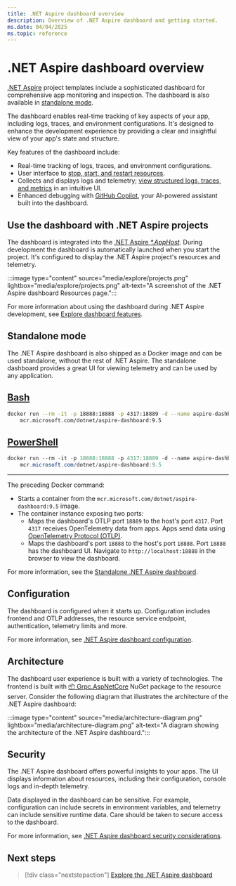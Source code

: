 ```yaml
---
title: .NET Aspire dashboard overview
description: Overview of .NET Aspire dashboard and getting started.
ms.date: 04/04/2025
ms.topic: reference
---
```


# .NET Aspire dashboard overview

[.NET Aspire](../../get-started/aspire-overview.md) project templates include a sophisticated dashboard for comprehensive app monitoring and inspection. The dashboard is also available in [standalone mode](#standalone-mode).

The dashboard enables real-time tracking of key aspects of your app, including logs, traces, and environment configurations. It's designed to enhance the development experience by providing a clear and insightful view of your app's state and structure.

Key features of the dashboard include:

- Real-time tracking of logs, traces, and environment configurations.
- User interface to [stop, start, and restart resources](explore.md#resource-actions).
- Collects and displays logs and telemetry; [view structured logs, traces, and metrics](explore.md#monitoring-pages) in an intuitive UI.
- Enhanced debugging with [GitHub Copilot](copilot.md), your AI-powered assistant built into the dashboard.

## Use the dashboard with .NET Aspire projects

The dashboard is integrated into the [.NET Aspire _*.AppHost_](../app-host-overview.md). During development the dashboard is automatically launched when you start the project. It's configured to display the .NET Aspire project's resources and telemetry.

:::image type="content" source="media/explore/projects.png" lightbox="media/explore/projects.png" alt-text="A screenshot of the .NET Aspire dashboard Resources page.":::

For more information about using the dashboard during .NET Aspire development, see [Explore dashboard features](explore.md).

## Standalone mode

The .NET Aspire dashboard is also shipped as a Docker image and can be used standalone, without the rest of .NET Aspire. The standalone dashboard provides a great UI for viewing telemetry and can be used by any application.

## [Bash](#tab/bash)

```bash
docker run --rm -it -p 18888:18888 -p 4317:18889 -d --name aspire-dashboard \
    mcr.microsoft.com/dotnet/aspire-dashboard:9.5
```

## [PowerShell](#tab/powershell)

```powershell
docker run --rm -it -p 18888:18888 -p 4317:18889 -d --name aspire-dashboard `
    mcr.microsoft.com/dotnet/aspire-dashboard:9.5
```

---

The preceding Docker command:

- Starts a container from the `mcr.microsoft.com/dotnet/aspire-dashboard:9.5` image.
- The container instance exposing two ports:
  - Maps the dashboard's OTLP port `18889` to the host's port `4317`. Port `4317` receives OpenTelemetry data from apps. Apps send data using [OpenTelemetry Protocol (OTLP)](https://opentelemetry.io/docs/specs/otlp/).
  - Maps the dashboard's port `18888` to the host's port `18888`. Port `18888` has the dashboard UI. Navigate to `http://localhost:18888` in the browser to view the dashboard.

For more information, see the [Standalone .NET Aspire dashboard](standalone.md).

## Configuration

The dashboard is configured when it starts up. Configuration includes frontend and OTLP addresses, the resource service endpoint, authentication, telemetry limits and more.

For more information, see [.NET Aspire dashboard configuration](configuration.md).

## Architecture

The dashboard user experience is built with a variety of technologies. The frontend is built with [📦 Grpc.AspNetCore](https://www.nuget.org/packages/Grpc.AspNetCore) NuGet package to the resource server. Consider the following diagram that illustrates the architecture of the .NET Aspire dashboard:

:::image type="content" source="media/architecture-diagram.png" lightbox="media/architecture-diagram.png" alt-text="A diagram showing the architecture of the .NET Aspire dashboard.":::

## Security

The .NET Aspire dashboard offers powerful insights to your apps. The UI displays information about resources, including their configuration, console logs and in-depth telemetry.

Data displayed in the dashboard can be sensitive. For example, configuration can include secrets in environment variables, and telemetry can include sensitive runtime data. Care should be taken to secure access to the dashboard.

For more information, see [.NET Aspire dashboard security considerations](security-considerations.md).

## Next steps

> [!div class="nextstepaction"]
> [Explore the .NET Aspire dashboard](explore.md)
